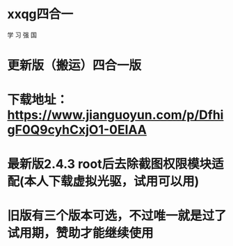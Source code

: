 # xxqg四合一
学 习
强 国
# 更新版（搬运）四合一版
# 下载地址：https://www.jianguoyun.com/p/DfhigF0Q9cyhCxjO1-0EIAA
# 最新版2.4.3 root后去除截图权限模块适配(本人下载虚拟光驱，试用可以用)
# 旧版有三个版本可选，不过唯一就是过了试用期，赞助才能继续使用
